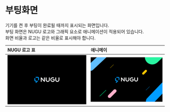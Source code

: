 # 부팅화면

기기를 켠 후 부팅이 완료될 때까지 표시되는 화면입니다.   
부팅 화면은 NUGU 로고와 그래픽 요소로 애니메이션이 적용되어 있습니다.   
화면 비율과 로고는 같은 비율로 표시해야 합니다.

| NUGU 로고 표 | 애니메이 |
| :--- | :--- |
| ![](../../.gitbook/assets/nugu_booting.png)  | ![](../../.gitbook/assets/nugu_booting_ani.png)  |

